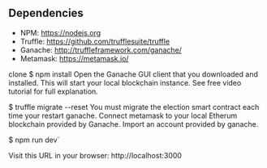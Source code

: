 
## Dependencies
- NPM: https://nodejs.org
- Truffle: https://github.com/trufflesuite/truffle
- Ganache: http://truffleframework.com/ganache/
- Metamask: https://metamask.io/



clone
$ npm install
Open the Ganache GUI client that you downloaded and installed. This will start your local blockchain instance. See free video tutorial for full explanation.


$ truffle migrate --reset
You must migrate the election smart contract each time your restart ganache.
Connect metamask to your local Etherum blockchain provided by Ganache.
Import an account provided by ganache.

$ npm run dev`

Visit this URL in your browser: http://localhost:3000

